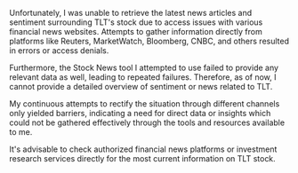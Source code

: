 Unfortunately, I was unable to retrieve the latest news articles and sentiment surrounding TLT's stock due to access issues with various financial news websites. Attempts to gather information directly from platforms like Reuters, MarketWatch, Bloomberg, CNBC, and others resulted in errors or access denials. 

Furthermore, the Stock News tool I attempted to use failed to provide any relevant data as well, leading to repeated failures. Therefore, as of now, I cannot provide a detailed overview of sentiment or news related to TLT.

My continuous attempts to rectify the situation through different channels only yielded barriers, indicating a need for direct data or insights which could not be gathered effectively through the tools and resources available to me. 

It's advisable to check authorized financial news platforms or investment research services directly for the most current information on TLT stock.